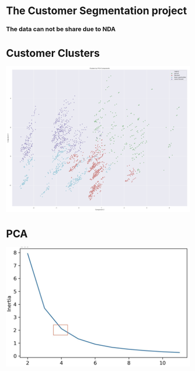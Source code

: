 # The Customer Segmentation project
### The data can not be share due to NDA

# Customer Clusters
![](customerClusters.png)


# PCA
![](PCA.png)
